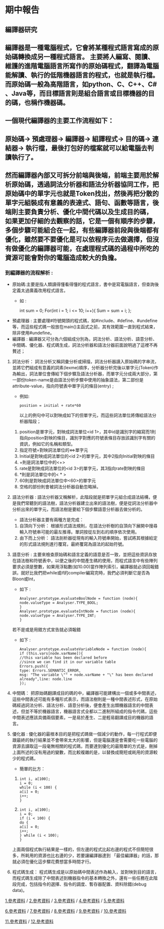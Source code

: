 # 期中報告
## 編譯器研究

編譯器是一種電腦程式，它會將某種程式語言寫成的原始碼轉換成另一種程式語言。
主要將人編寫、閱讀、維護的進階電腦語言所寫作的原始碼程式，翻譯為電腦能解讀、執行的低階機器語言的程式，也就是執行檔。
而原始碼一般為高階語言，如python、C、C++、C# 、Java等，而目標語言則是組合語言或目標機器的目的碼，也稱作機器碼。
---
一個現代編譯器的主要工作流程如下：
---
原始碼→ 預處理器→ 編譯器→ 組譯程式→ 目的碼→ 連結器→ 執行檔，最後打包好的檔案就可以給電腦去判讀執行了。
---
然而編譯器內部又可拆分前端與後端，前端主要用於解析原始碼，透過詞法分析器和語法分析器協同工作，把原始碼中的單字元也就是Token找出，然後再把分散的單字元組裝成有意義的表達式、語句、函數等語言，後端則主要負責分析、優化中間代碼以及生成目的碼，
如果更加仔細的去觀察的話，它是一個有順序的步驟，多個步驟可能組合在一起，有些編譯器前段與後端都有優化，雖然要不要優化是可以依程序元去做選擇，但沒有做優化的編譯器可能，在處理程式碼的過程中所吃的資源可能會對你的電腦造成較大的負擔。
---
### 到編譯器的流程解析 :
  * 原始碼:主要是指人類讀得懂看得懂的程式語言，書中是寫電腦語言，但查詢後定義太過廣義改用程式語言。
     * 如 :  
          
        int sum = 0; 
        For(int i = 1; i <= 10; i++){
        Sum = sum + i;
        };
  * 預處理器 :
  主要處理#符號開頭的程式碼，如#include、#define、#undefine等，而這些程式碼一般放在main()主函式之前，其有效範圍一直到程式結束，除非使用#undefine。
  * 編譯器 : 
  編譯器又可分為六個組成分別為，詞法分析、語法分析、語意分析、中間碼、優化器、程式碼生成，詞法分析器和語法分器前面說明過了這裡不再贅述；
  1. 詞法分析：
  詞法分析又稱詞彙分析或掃描，詞法分析器讀入原始碼的字串流，並將它們組成有意義的詞素(lexme)順序，分析器分析完後以單字元(Token)作為輸出，詞法單位會傳給下個步驟及語法分析器，而單字元分成兩大部分，第一部份token-name是由語法分析步驟中使用的抽象語法，第二部份是attribute-value，指向符號表中單字元的條目(entry) ;
     * 例如:

           position = initial + rate*60
        以上的例句中可以對映成如下的但單字元，而這些詞法單位將傳給語法分析器階段；
        
     1.
        position是單字元，對映成詞法單位<id 1>，其中id是識別字的縮寫而1則指向position對映的條目，識別字對應的符號表條目存放該識別字有關的 資訊，例如它的名稱和類型。
     2.
        指定符號=對映詞法單位的<=>單字元   
     3.
        Initial是對映成詞法單位的<id 2>的單字元，其中2指向Initial對映的條目
     4.
        +則是詞法單位中的<+>
     5.
        rate是對映成詞法單位的<id 3>的單字元，其3指向rate對映的條目
     6.
        *則是詞法單位中的< * >   
     7.
        60則是對映成詞法單位中<60>的單字元 
     8.
        空格的部份則會被詞法分析器自動忽略掉。 
  2. 語法分析器 :
  語法分析器又稱解析，此階段就是把單字元組合成語法結構，便是我們常聽到的語法樹，語法分析器建立出來的語法樹，便是從詞法分析器中分析出來的單字元，而語法樹是要給下個步驟語意分析器去做分析的。
     * 語法分析器主要有兩種方是完成：

     1.
        自頂向下分析：
        根據形式語法規則，在語法分析樹的自頂向下展開中搜尋輸入符號串可能的最左推導。單詞按從左到右的順序依次使用。
     2.
        由下而上分析：
        語法剖析器從現有的輸入符號串開始，嘗試將其根據給定的形式語法規則進行覆寫，最終覆寫為語法的起始符號。
  3. 語意分析 :
  主要來檢查原始碼和語言定義的語意是否一致，並把這些資訊存放在語法樹和符號表中，以便之後的中間產生碼的使用，而程式語言中有些陣列要求必須是整數，如果用浮點數(如10.00)當作陣列索引，編譯器就必須回報錯誤，就好比我們把while或if的compiler編寫完時，我們必須判斷它是否為Bloon或Int，
     * 如下 : 

           Analyser.prototype.evaluateBoolNode = function (node){
           node.valueType = Analyser.TYPE_BOOL;
           }
           Analyser.prototype.evaluateIntNode = function (node){
           node.valueType = Analyser.TYPE_INT;
           }
      若不是或是用錯方式宣告就必須報錯
      
        * 如下 :

              Analyser.prototype.evaluateVariableNode = function (node){
              if (this.vars[node.varName]){
              //this variable has been declared before
              //since we can find it in our variable table
              Errors.push({
              type: Errors.SEMANTIC_ERROR,
              msg: "The variable \"" + node.varName + "\" has been declared already",line: node.line
              });
  4. 中間碼：
  把原始碼翻譯成目的碼的中，編譯器可能建構出一個或多中間表述，這些中間表述可能有多種形式表示，而語法樹則是一種中間表述形式，在原始碼經過詞法分析、語法分析、語意分析後，便會產生出類機器語言的中間表述，但並不等於機器語言，機器語言式全都以二進制所組成的指令代碼，這些中間表述應該具備兩個要素，一是易於產生、二是輕易翻譯成目的機器的語言。 
  5. 優化器 :
  優化器的最根本目的是把程式碼做一個減少的動作，每一行程式即便跟最終的執行結果並不會帶來太大的影響，但是電腦還是會需要吃一些電腦的資源去讀取這一段毫無相關的程式碼，而要達到優化的最簡單的方式是，刪掉上面所述的沒有用過的變數，而比較複雜的是，以替換成簡短或耗用的資源較少的程式碼，

     * 簡單的比方：

     1. 
            int i, a[100];
            i = 0;
            while (i < 100) {
            a[i] = 0;
            i++;
            }
     2. 
            int i, a[100];
            i = 0;
            if (i < 100) {
            do {
            a[i] = 0;
            i++;
            } while (i < 100);
            }
     上面兩個程式執行結果是一樣的，但左邊的程式比起右邊的程式不但簡短很多，所耗用的資源也比右邊的少，若要讓編譯器達到
     「最佳編譯器」的話，那就必須在優化這步驟花費想當多時間才行。
  6. 程式碼生成：
  程式碼生成是以原始碼中間表述作為輸入，並對映到目的語言，而程式碼生成除了中間表述到機器指令的基本轉換之外，還有一些任務在此階段完成，包括指令的選擇、指令的調度、暫存器配置、資料除錯(debug data)。

[1.參考資料](https://wiki.mbalib.com/zh-tw/%E7%BC%96%E8%AF%91%E5%99%A8)
/
[2.參考資料](https://zh.wikipedia.org/wiki/%E7%B7%A8%E8%AD%AF%E5%99%A8)
/
[3.參考資料](http://inspiregate.com/programming/other/471-compiler-1.html)
/
[4.參考資料](http://epaper.gotop.com.tw/pdf/ael010100.pdf)
/
[5.參考資料](https://kknews.cc/zh-tw/tech/reajkn4.html)

[6.參考資料](http://epaper.gotop.com.tw/pdf/ael005600.pdf)
/
[7.參考資料](http://hackga.com/article/5991758c0d415c3ec4fd117c)
/
[8.參考資料](https://www.itread01.com/content/1545466206.html)
/
[9.參考資料](https://zh.wikipedia.org/wiki/%E6%BA%90%E4%BB%A3%E7%A0%81)
/
[10.參考資料](https://zh.wikipedia.org/wiki/%E9%A2%84%E5%A4%84%E7%90%86%E5%99%A8)

[11.參考資料](https://en.wikipedia.org/wiki/Loop_inversion)
/
[12.參考資料](https://en.wikipedia.org/wiki/Code_generation_(compiler))